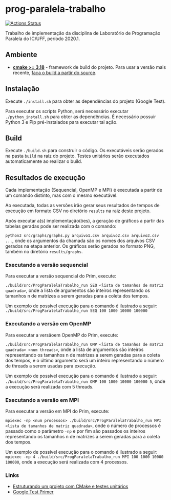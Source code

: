 # prog-paralela-trabalho
[![Actions Status](https://github.com/lffloyd/prog-paralela-trabalho/workflows/CMake/badge.svg)](https://github.com/lffloyd/prog-paralela-trabalho/actions)

Trabalho de implementação da disciplina de Laboratório de Programação Paralela do IC/UFF, período 2020.1.

## Ambiente
* **[cmake >= 3.18](https://cmake.org/install/)** - framework de build do projeto. Para usar a versão mais recente, [faça o build a partir do source](https://cmake.org/download/).

## Instalação
Execute ```./install.sh``` para obter as dependências do projeto (Google Test).

Para executar os scripts Python, será necessário executar ```./python_install.sh``` para obter as dependências. É necessário possuir Python 3 e Pip pré-instalados para executar tal ação.

## Build
Execute ```./build.sh``` para construir o código. Os executáveis serão gerados na pasta ```build``` na raiz do projeto.
Testes unitários serão executados automaticamente ao realizar o build.

## Resultados de execução
Cada implementação (Sequencial, OpenMP e MPI) é executada a partir de um comando distinto, mas com o mesmo executável.

Ao executada, todas as versões irão gerar seus resultados de tempos de execução em formato CSV no diretório ```results``` na raiz deste projeto.

Após executar a(s) implementação(ões), a geração de gráficos a partir das tabelas geradas pode ser realizada com o comando:

```python3 src/graphs/graphs.py arquivo1.csv arquivo2.csv arquivo3.csv ...```, onde os argumentos da chamada são os nomes dos arquivos CSV gerados na etapa anterior. Os gráficos serão gerados no formato PNG, também no diretório ```results/graphs```.

### Executando a versão sequencial
Para executar a versão sequencial do Prim, execute:

```./build/src/ProgParalelaTrabalho_run SEQ <lista de tamanhos de matriz quadrada>```, onde a lista de argumentos são inteiros representando os tamanhos n de matrizes a serem geradas para a coleta dos tempos.

Um exemplo de possível execução para o comando é ilustrado a seguir:
```./build/src/ProgParalelaTrabalho_run SEQ 100 1000 10000 100000```

### Executando a versão em OpenMP
Para executar a versãoem OpenMP do Prim, execute:

```./build/src/ProgParalelaTrabalho_run OMP <lista de tamanhos de matriz quadrada> <num threads>```, onde a lista de argumentos são inteiros representando os tamanhos n de matrizes a serem geradas para a coleta dos tempos, e o último argumento será um inteiro representando o número de threads a serem usadas para execução.

Um exemplo de possível execução para o comando é ilustrado a seguir:
```./build/src/ProgParalelaTrabalho_run OMP 100 1000 10000 100000 5```, onde a execução será realizada com 5 threads.

### Executando a versão em MPI
Para executar a versão em MPI do Prim, execute:

```mpiexec -np <num processos> ./build/src/ProgParalelaTrabalho_run MPI <lista de tamanhos de matriz quadrada>```, onde o número de processos é passado como o parâmetro ```-np``` e por fim são passados os inteiros representando os tamanhos n de matrizes a serem geradas para a coleta dos tempos.

Um exemplo de possível execução para o comando é ilustrado a seguir:
```mpiexec -np 4 ./build/src/ProgParalelaTrabalho_run MPI 100 1000 10000 100000```, onde a execução será realizada com 4 processos.

### Links
* [Estruturando um projeto com CMake e testes unitários](https://raymii.org/s/tutorials/Cpp_project_setup_with_cmake_and_unit_tests.html)
* [Google Test Primer](https://github.com/google/googletest/blob/master/googletest/docs/primer.md)
